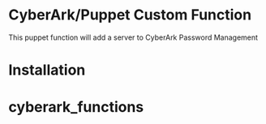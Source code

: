 CyberArk/Puppet Custom Function
=================================

This puppet function will add a server to CyberArk Password Management

Installation
===========


# cyberark_functions
